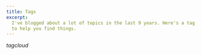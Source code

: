 ```yaml
---
title: Tags
excerpt: 
  I've blogged about a lot of topics in the last 9 years. Here's a tag cloud
  to help you find things.
---
```


$tagcloud$
